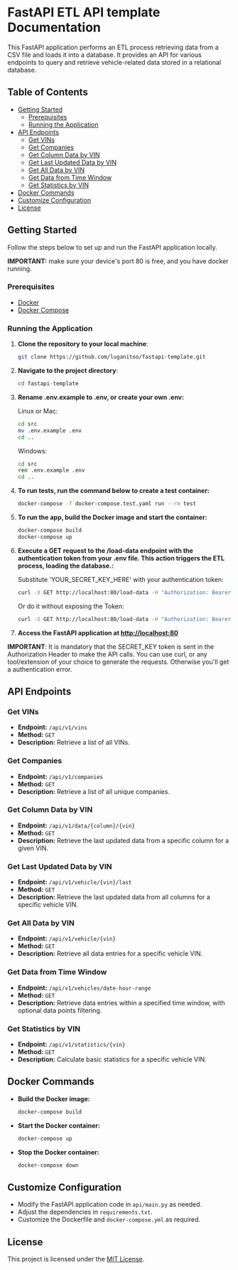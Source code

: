 # FastAPI ETL API template Documentation

This FastAPI application performs an ETL process retrieving data from a CSV file and loads it into a database.
It provides an API for various endpoints to query and retrieve vehicle-related data stored in a relational database.

## Table of Contents

- [Getting Started](#getting-started)
  - [Prerequisites](#prerequisites)
  - [Running the Application](#running-the-application)
- [API Endpoints](#api-endpoints)
  - [Get VINs](#get-vins)
  - [Get Companies](#get-companies)
  - [Get Column Data by VIN](#get-column-data-by-vin)
  - [Get Last Updated Data by VIN](#get-last-updated-data-by-vin)
  - [Get All Data by VIN](#get-all-data-by-vin)
  - [Get Data from Time Window](#get-data-from-time-window)
  - [Get Statistics by VIN](#get-statistics-by-vin)
- [Docker Commands](#docker-commands)
- [Customize Configuration](#customize-configuration)
- [License](#license)

## Getting Started

Follow the steps below to set up and run the FastAPI application locally.

**IMPORTANT:** make sure your device's port 80 is free, and you have docker running.

### Prerequisites

- [Docker](https://www.docker.com/get-started)
- [Docker Compose](https://docs.docker.com/compose/install/)

### Running the Application

1. **Clone the repository to your local machine**:

   ```bash
   git clone https://github.com/luganitoo/fastapi-template.git
   ```

2. **Navigate to the project directory**:

   ```bash
   cd fastapi-template
   ```

3. **Rename .env.example to .env, or create your own .env:**

   Linux or Mac:
   ```bash
   cd src
   mv .env.example .env
   cd ..
   ```
   Windows:
    ```bash
   cd src
   ren .env.example .env
   cd ..
    ```
    
5. **To run tests, run the command below to create a test container:**

   ```bash
   docker-compose -f docker-compose.test.yaml run --rm test
   ```
   
5. **To run the app, build the Docker image and start the container:**

   ```bash
   docker-compose build
   docker-compose up
   ```

6. **Execute a GET request to the /load-data endpoint with the authentication token from your .env file. This action triggers the ETL process, loading the database.:**

   Substitute 'YOUR_SECRET_KEY_HERE' with your authentication token:
   ```bash
   curl -X GET http://localhost:80/load-data -H "Authorization: Bearer YOUR_SECRET_KEY_HERE"
   ```
   Or do it without exposing the Token:
   ```bash
   curl -X GET http://localhost:80/load-data -H "Authorization: Bearer $(grep SECRET_KEY src/.env | cut -d '=' -f2)"
   ```
   

7. **Access the FastAPI application at [http://localhost:80](http://localhost:80)**
   
**IMPORTANT**: It is mandatory that the SECRET_KEY token is sent in the Authorization Header to make the API calls. You can use curl, or any tool/extension of your choice to generate the requests. Otherwise you'll get a authentication error.

## API Endpoints

### Get VINs

- **Endpoint:** `/api/v1/vins`
- **Method:** `GET`
- **Description:** Retrieve a list of all VINs.

### Get Companies

- **Endpoint:** `/api/v1/companies`
- **Method:** `GET`
- **Description:** Retrieve a list of all unique companies.

### Get Column Data by VIN

- **Endpoint:** `/api/v1/data/{column}/{vin}`
- **Method:** `GET`
- **Description:** Retrieve the last updated data from a specific column for a given VIN.

### Get Last Updated Data by VIN

- **Endpoint:** `/api/v1/vehicle/{vin}/last`
- **Method:** `GET`
- **Description:** Retrieve the last updated data from all columns for a specific vehicle VIN.

### Get All Data by VIN

- **Endpoint:** `/api/v1/vehicle/{vin}`
- **Method:** `GET`
- **Description:** Retrieve all data entries for a specific vehicle VIN.

### Get Data from Time Window

- **Endpoint:** `/api/v1/vehicles/date-hour-range`
- **Method:** `GET`
- **Description:** Retrieve data entries within a specified time window, with optional data points filtering.

### Get Statistics by VIN

- **Endpoint:** `/api/v1/statistics/{vin}`
- **Method:** `GET`
- **Description:** Calculate basic statistics for a specific vehicle VIN.

## Docker Commands

- **Build the Docker image:**
  ```bash
  docker-compose build
  ```

- **Start the Docker container:**
  ```bash
  docker-compose up
  ```

- **Stop the Docker container:**
  ```bash
  docker-compose down
  ```

## Customize Configuration

- Modify the FastAPI application code in `api/main.py` as needed.
- Adjust the dependencies in `requirements.txt`.
- Customize the Dockerfile and `docker-compose.yml` as required.

## License

This project is licensed under the [MIT License](LICENSE.md).
